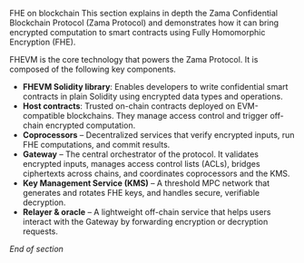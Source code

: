 FHE on blockchain
This section explains in depth the Zama Confidential Blockchain Protocol (Zama Protocol) and demonstrates how it can bring encrypted computation to smart contracts using Fully Homomorphic Encryption (FHE).

FHEVM is the core technology that powers the Zama Protocol. It is composed of the following key components.

- **FHEVM Solidity library**: Enables developers to write confidential smart contracts in plain Solidity using encrypted data types and operations.
- **Host contracts**: Trusted on-chain contracts deployed on EVM-compatible blockchains. They manage access control and trigger off-chain encrypted computation.
- **Coprocessors** – Decentralized services that verify encrypted inputs, run FHE computations, and commit results.
- **Gateway** – The central orchestrator of the protocol. It validates encrypted inputs, manages access control lists (ACLs), bridges ciphertexts across chains, and coordinates coprocessors and the KMS.
- **Key Management Service (KMS)** – A threshold MPC network that generates and rotates FHE keys, and handles secure, verifiable decryption.
- **Relayer & oracle** – A lightweight off-chain service that helps users interact with the Gateway by forwarding encryption or decryption requests.

_End of section_
